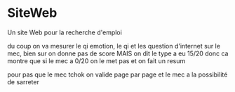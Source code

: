 # SiteWeb

Un site Web pour la recherche d'emploi

du coup on va mesurer le qi emotion, le qi et les question d'internet sur le mec, bien sur on donne pas de score MAIS on dit le type a eu 15/20 donc ca montre que si le mec a 0/20 on le met pas et on fait un resum

pour pas que le mec tchok on valide page par page et le mec a la possibilité de sarreter
